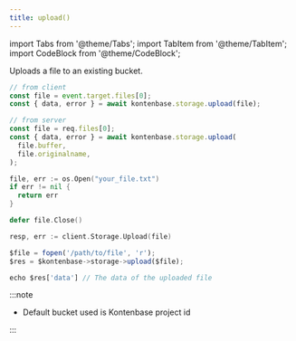 ```yaml
---
title: upload()
---
```


import Tabs from '@theme/Tabs';
import TabItem from '@theme/TabItem';
import CodeBlock from '@theme/CodeBlock';

Uploads a file to an existing bucket.

<Tabs>
  <TabItem value="javascript" label="Javascript" default>

```javascript
// from client
const file = event.target.files[0];
const { data, error } = await kontenbase.storage.upload(file);
```

```javascript
// from server
const file = req.files[0];
const { data, error } = await kontenbase.storage.upload(
  file.buffer,
  file.originalname,
);
```

  </TabItem>
  <TabItem value="go" label="Go" default>

```go
file, err := os.Open("your_file.txt")
if err != nil {
  return err
}

defer file.Close()

resp, err := client.Storage.Upload(file)
```

  </TabItem>
  <TabItem value="php" label="PHP" default>

```javascript
$file = fopen('/path/to/file', 'r');
$res = $kontenbase->storage->upload($file);

echo $res['data'] // The data of the uploaded file
```

  </TabItem>
</Tabs>

:::note

- Default bucket used is Kontenbase project id

:::

